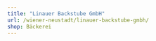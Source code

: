 ```yaml
---
title: "Linauer Backstube GmbH"
url: /wiener-neustadt/linauer-backstube-gmbh/
shop: Bäckerei
---
```

